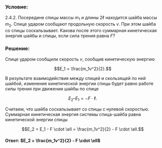 ###  Условие: 

$2.4.2.$ Посередине спицы массы $m_1$ и длины $2\ell$ находится шайба массы $m_2$. Спице ударом сообщают продольную скорость $v$. При этом шайба со спицы соскальзывает. Какова после этого суммарная кинетическая энергия шайбы и спицы, если сила трения равна $F$? 

###  Решение: 

Спице ударом сообщили скорость $v$, сообщив кинетическую энергию 

$$E_1 = \frac{m_1v^2}{2}.$$ 

В результате взаимодействия между спицей и скользящей по ней шайбой, изменение кинетической энергии спицы будет равно работе силы трения при движении шайбы по спице 

$$E_2 – E_1 = -F \cdot \ell.$$ 

Считаем, что шайба соскальзывает со спицы с нулевой скоростью. Суммарная кинетическая энергия системы спица-шайба равна кинетической энергии спицы 

$$E_2 = E_1 - F \cdot \ell = \frac{m_1v^2}{2} - F \cdot \ell.$$

####  Ответ: $E_2 = \frac{m_1v^2}{2} - F \cdot \ell$
